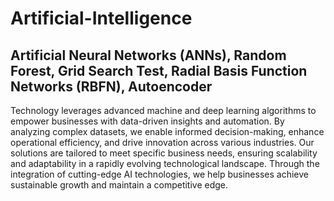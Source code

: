 # Artificial-Intelligence

## Artificial Neural Networks (ANNs), Random Forest, Grid Search Test, Radial Basis Function Networks (RBFN), Autoencoder

Technology leverages advanced machine and deep learning algorithms to empower businesses with data-driven insights and automation. By analyzing complex datasets, we enable informed decision-making, enhance operational efficiency, and drive innovation across various industries. Our solutions are tailored to meet specific business needs, ensuring scalability and adaptability in a rapidly evolving technological landscape. Through the integration of cutting-edge AI technologies, we help businesses achieve sustainable growth and maintain a competitive edge.
